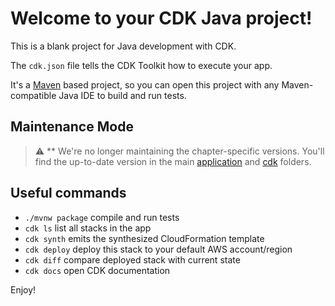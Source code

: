 # Welcome to your CDK Java project!

This is a blank project for Java development with CDK.

The `cdk.json` file tells the CDK Toolkit how to execute your app.

It's a [Maven](https://maven.apache.org/) based project, so you can open this project with any Maven-compatible Java IDE to build and run tests.

## Maintenance Mode

> :warning: ** We're no longer maintaining the chapter-specific versions. You'll find the up-to-date version in the main [application](../../../application) and [cdk](../../../cdk) folders.

## Useful commands

* `./mvnw package`     compile and run tests
* `cdk ls`          list all stacks in the app
* `cdk synth`       emits the synthesized CloudFormation template
* `cdk deploy`      deploy this stack to your default AWS account/region
* `cdk diff`        compare deployed stack with current state
* `cdk docs`        open CDK documentation

Enjoy!
